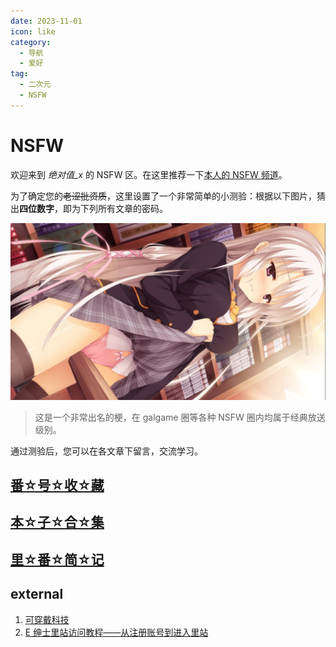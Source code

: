 ```yaml
---
date: 2023-11-01
icon: like
category:
  - 导航
  - 爱好
tag:
  - 二次元
  - NSFW
---
```


# NSFW

欢迎来到 _绝对值\_x_ 的 NSFW 区。在这里推荐一下[本人的 NSFW 频道](https://t.me/absolutexsH)。

为了确定您的~~老涩批资质~~，这里设置了一个非常简单的小测验：根据以下图片，猜出**四位数字**，即为下列所有文章的密码。

<img alt="綾地 寧々" src="/images/hobbies/NSFW/nene.jpg" />

> 这是一个非常出名的梗，在 galgame 圈等各种 NSFW 圈内均属于经典放送级别。

通过测验后，您可以在各文章下留言，交流学习。

<!-- prettier-ignore -->
## [番☆号☆收☆藏](./videos.md)

<!-- prettier-ignore -->
## [本☆子☆合☆集](./comic.md)

<!-- prettier-ignore -->
## [里☆番☆简☆记](./bangumi.md)

## external

1. [可穿戴科技](https://wt.tepis.me/)
2. [E 绅士里站访问教程——从注册账号到进入里站](https://nicebowl.fun/11)
